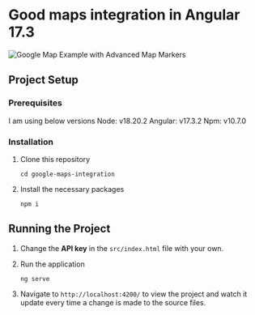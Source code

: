 # Good maps integration in Angular 17.3

![Google Map Example with Advanced Map Markers](src/assets/example.png)

## Project Setup

### Prerequisites

I am using below versions
Node: v18.20.2
Angular: v17.3.2
Npm: v10.7.0

### Installation

1. Clone this repository

   ```
   cd google-maps-integration
   ```

2. Install the necessary packages
   ```
   npm i
   ```

## Running the Project

1. Change the **API key** in the `src/index.html` file with your own.

2. Run the application

   ```
   ng serve
   ```

3. Navigate to `http://localhost:4200/` to view the project and watch it update every time a change is made to the source files.
